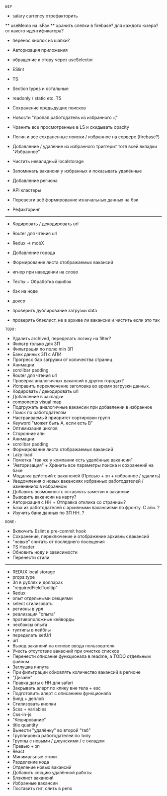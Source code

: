 `WIP` 





* salary currency отрефакторить



** useMemo на isFav
** хранить слепки в firebase? для каждого юзера? от какого идентификатора?


* перенос кнопок из шапки?


* Авторизация приложения

* обращение к стору через useSelector

* ESlint
* TS

* Section types и остальные
* readonly / static etc. TS




* Сохранение предыдущих поисков
* Новости "пропал работодатель из избранного :("
* Чранить все просмотренные в LS и скидывать opacity
* Логин и все сохраненные поиски / избранное на сервере (firebase?)

* Добавление / удаление из избранного триггерит тогл всей вкладки "Избранное"
* Чистить невалидный localstorage
* Запоминать вакансии у избранных и показывать удалённые
* Добавление региона
* API кластеры

* Перевезти всё формирование изначальных данных на бэк

* Рефакторинг
___

* Кодировать / декодировать url
* Router для чтения url

* Redux -> mobX

* Добавление города 

* Формирование листа отображаемых вакансий
* игнор при наведении на слово
* Тесты + Обработка ошибок
* бэк на ноде
* докер
* проверить дублирование загрузки data
* проверять блэклист, не в архиве ли вакансии и чистить если это так
 
`TODO:`

* Удалить archived, переделать логику на filter?
* Фильтр только для ЗП
* Фильтрация по полю min ЗП
* Банк данных ЗП с АПИ
* Прогресс бар загрузки от количества страниц
* Анимации
* scrollbar padding
* Router для чтения url
* Проверка аналогичных вакансий в других городах?
* Исправить переключение заголовка во время загрузки данных.
* Кодировать / декодировать url
* Добавление в закладки
* components visual map
* Подгружать аналогичные вакансии при добавлении в избранное
* Поиск по работодателям
* Настраиваемый приоритет сортировки групп
* Keyword "может быть A, если есть B"
* Оптимизация циклов
* Сторонние апи
* Анимации
* scrollbar padding
* Формирование листа отображаемых вакансий
* Lazy load
* Пометка "так же у компании есть удалённые вакансии"
* "Авторизация" + Хранить все параметры поиска и сохранений на бэке
* Модалка действий с вакансией (Превью + зп + избранное / удалить)
* Уведомления о новых вакансиях избранных работодателей / изменениях в избранном
* Добавить возможность оставлять заметки к вакансии
* Выводить вакансии на карту?
* Авторизация с HH + Отправка отклика со страницы?
* База из работодателей с архивными вакансиями по фронту. С апи. ?
* Изучить банк данных по ЗП HH. ?

`DONE:`

* Включить Eslint в pre-commit hook
* Сохранение, переключение и отображение архивных вакансий
* "новые" считать от последнего посещения
* TS Header
* Обновить ноду и зависимости
* Перенести стили
---
* REDUX local storage
* props.type
* Зп в рублях и долларах
* "requiredFieldTooltip"
* Redux
* опыт отдельными секциями
* select стилизовать
* регионы в урл
* реализация "опыта"
* противоположные кейворды
* чекбоксы опыта
* тултипы в лейблы
* переделать setUrl 
* url
* Вывод вакансий на основе ввода пользователя
* Учесть отсутствие вакасний при очистке списков
* Перенести описание функционала в readme, а TODO отдельным файлом
* Заглушка инпута
* При фильтрации обновлять количество вакансий в регионе
* "Дизайн"
* Правка даты с HH для safari
* Закрывать алерт по клику вне тела + esc
* Подготовить алерт с описанием функционала
* Билд + деплой
* Стилизовать кнопки
* Scss + variables
* Css-in-js
* "Кеширование"
* title quantity
* Вынести "удалёнку" во второй "таб"
* Группировка работодателей по типу
* Группы с новыми / джунскими / с окладом
* Превью + зп
* React
* Минимальные стили
* Разделение кода
* Отделение новых вакансий
* Добавить секцию удалённой работы
* Блэклист вакансий
* Избранные вакансии
* Поставить гит, слить в репо
